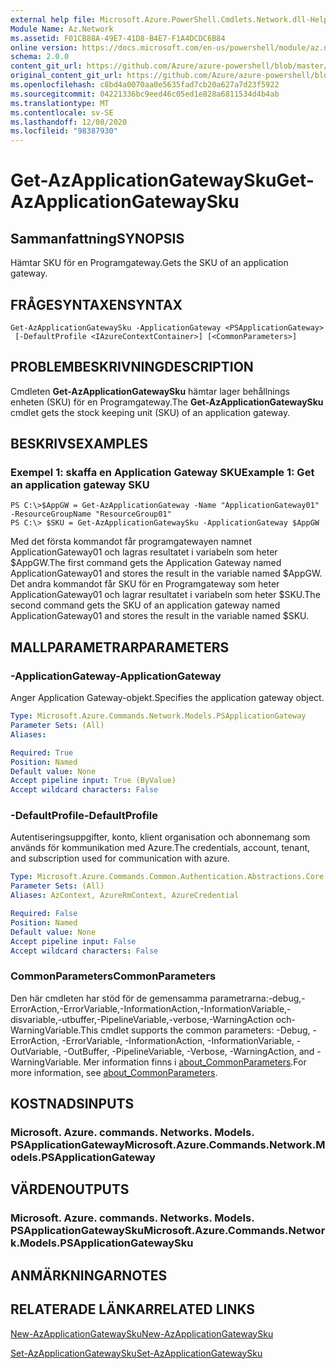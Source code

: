 ```yaml
---
external help file: Microsoft.Azure.PowerShell.Cmdlets.Network.dll-Help.xml
Module Name: Az.Network
ms.assetid: F01CB88A-49E7-41D8-B4E7-F1A4DCDC6B84
online version: https://docs.microsoft.com/en-us/powershell/module/az.network/get-azapplicationgatewaysku
schema: 2.0.0
content_git_url: https://github.com/Azure/azure-powershell/blob/master/src/Network/Network/help/Get-AzApplicationGatewaySku.md
original_content_git_url: https://github.com/Azure/azure-powershell/blob/master/src/Network/Network/help/Get-AzApplicationGatewaySku.md
ms.openlocfilehash: c8bd4a0070aa0e5635fad7cb20a627a7d23f5922
ms.sourcegitcommit: 04221336bc9eed46c05ed1e828a6811534d4b4ab
ms.translationtype: MT
ms.contentlocale: sv-SE
ms.lasthandoff: 12/08/2020
ms.locfileid: "98387930"
---
```

# <span data-ttu-id="db479-101">Get-AzApplicationGatewaySku</span><span class="sxs-lookup"><span data-stu-id="db479-101">Get-AzApplicationGatewaySku</span></span>

## <span data-ttu-id="db479-102">Sammanfattning</span><span class="sxs-lookup"><span data-stu-id="db479-102">SYNOPSIS</span></span>
<span data-ttu-id="db479-103">Hämtar SKU för en Programgateway.</span><span class="sxs-lookup"><span data-stu-id="db479-103">Gets the SKU of an application gateway.</span></span>

## <span data-ttu-id="db479-104">FRÅGESYNTAXEN</span><span class="sxs-lookup"><span data-stu-id="db479-104">SYNTAX</span></span>

```
Get-AzApplicationGatewaySku -ApplicationGateway <PSApplicationGateway>
 [-DefaultProfile <IAzureContextContainer>] [<CommonParameters>]
```

## <span data-ttu-id="db479-105">PROBLEMBESKRIVNING</span><span class="sxs-lookup"><span data-stu-id="db479-105">DESCRIPTION</span></span>
<span data-ttu-id="db479-106">Cmdleten **Get-AzApplicationGatewaySku** hämtar lager behållnings enheten (SKU) för en Programgateway.</span><span class="sxs-lookup"><span data-stu-id="db479-106">The **Get-AzApplicationGatewaySku** cmdlet gets the stock keeping unit (SKU) of an application gateway.</span></span>

## <span data-ttu-id="db479-107">BESKRIVS</span><span class="sxs-lookup"><span data-stu-id="db479-107">EXAMPLES</span></span>

### <span data-ttu-id="db479-108">Exempel 1: skaffa en Application Gateway SKU</span><span class="sxs-lookup"><span data-stu-id="db479-108">Example 1: Get an application gateway SKU</span></span>
```
PS C:\>$AppGW = Get-AzApplicationGateway -Name "ApplicationGateway01" -ResourceGroupName "ResourceGroup01"
PS C:\> $SKU = Get-AzApplicationGatewaySku -ApplicationGateway $AppGW
```

<span data-ttu-id="db479-109">Med det första kommandot får programgatewayen namnet ApplicationGateway01 och lagras resultatet i variabeln som heter $AppGW.</span><span class="sxs-lookup"><span data-stu-id="db479-109">The first command gets the Application Gateway named ApplicationGateway01 and stores the result in the variable named $AppGW.</span></span>
<span data-ttu-id="db479-110">Det andra kommandot får SKU för en Programgateway som heter ApplicationGateway01 och lagrar resultatet i variabeln som heter $SKU.</span><span class="sxs-lookup"><span data-stu-id="db479-110">The second command gets the SKU of an application gateway named ApplicationGateway01 and stores the result in the variable named $SKU.</span></span>

## <span data-ttu-id="db479-111">MALLPARAMETRAR</span><span class="sxs-lookup"><span data-stu-id="db479-111">PARAMETERS</span></span>

### <span data-ttu-id="db479-112">-ApplicationGateway</span><span class="sxs-lookup"><span data-stu-id="db479-112">-ApplicationGateway</span></span>
<span data-ttu-id="db479-113">Anger Application Gateway-objekt.</span><span class="sxs-lookup"><span data-stu-id="db479-113">Specifies the application gateway object.</span></span>

```yaml
Type: Microsoft.Azure.Commands.Network.Models.PSApplicationGateway
Parameter Sets: (All)
Aliases:

Required: True
Position: Named
Default value: None
Accept pipeline input: True (ByValue)
Accept wildcard characters: False
```

### <span data-ttu-id="db479-114">-DefaultProfile</span><span class="sxs-lookup"><span data-stu-id="db479-114">-DefaultProfile</span></span>
<span data-ttu-id="db479-115">Autentiseringsuppgifter, konto, klient organisation och abonnemang som används för kommunikation med Azure.</span><span class="sxs-lookup"><span data-stu-id="db479-115">The credentials, account, tenant, and subscription used for communication with azure.</span></span>

```yaml
Type: Microsoft.Azure.Commands.Common.Authentication.Abstractions.Core.IAzureContextContainer
Parameter Sets: (All)
Aliases: AzContext, AzureRmContext, AzureCredential

Required: False
Position: Named
Default value: None
Accept pipeline input: False
Accept wildcard characters: False
```

### <span data-ttu-id="db479-116">CommonParameters</span><span class="sxs-lookup"><span data-stu-id="db479-116">CommonParameters</span></span>
<span data-ttu-id="db479-117">Den här cmdleten har stöd för de gemensamma parametrarna:-debug,-ErrorAction,-ErrorVariable,-InformationAction,-InformationVariable,-disvariable,-utbuffer,-PipelineVariable,-verbose,-WarningAction och-WarningVariable.</span><span class="sxs-lookup"><span data-stu-id="db479-117">This cmdlet supports the common parameters: -Debug, -ErrorAction, -ErrorVariable, -InformationAction, -InformationVariable, -OutVariable, -OutBuffer, -PipelineVariable, -Verbose, -WarningAction, and -WarningVariable.</span></span> <span data-ttu-id="db479-118">Mer information finns i [about_CommonParameters](http://go.microsoft.com/fwlink/?LinkID=113216).</span><span class="sxs-lookup"><span data-stu-id="db479-118">For more information, see [about_CommonParameters](http://go.microsoft.com/fwlink/?LinkID=113216).</span></span>

## <span data-ttu-id="db479-119">KOSTNADS</span><span class="sxs-lookup"><span data-stu-id="db479-119">INPUTS</span></span>

### <span data-ttu-id="db479-120">Microsoft. Azure. commands. Networks. Models. PSApplicationGateway</span><span class="sxs-lookup"><span data-stu-id="db479-120">Microsoft.Azure.Commands.Network.Models.PSApplicationGateway</span></span>

## <span data-ttu-id="db479-121">VÄRDEN</span><span class="sxs-lookup"><span data-stu-id="db479-121">OUTPUTS</span></span>

### <span data-ttu-id="db479-122">Microsoft. Azure. commands. Networks. Models. PSApplicationGatewaySku</span><span class="sxs-lookup"><span data-stu-id="db479-122">Microsoft.Azure.Commands.Network.Models.PSApplicationGatewaySku</span></span>

## <span data-ttu-id="db479-123">ANMÄRKNINGAR</span><span class="sxs-lookup"><span data-stu-id="db479-123">NOTES</span></span>

## <span data-ttu-id="db479-124">RELATERADE LÄNKAR</span><span class="sxs-lookup"><span data-stu-id="db479-124">RELATED LINKS</span></span>

[<span data-ttu-id="db479-125">New-AzApplicationGatewaySku</span><span class="sxs-lookup"><span data-stu-id="db479-125">New-AzApplicationGatewaySku</span></span>](./New-AzApplicationGatewaySku.md)

[<span data-ttu-id="db479-126">Set-AzApplicationGatewaySku</span><span class="sxs-lookup"><span data-stu-id="db479-126">Set-AzApplicationGatewaySku</span></span>](./Set-AzApplicationGatewaySku.md)


